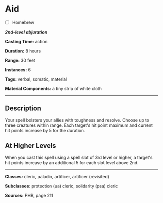 # Aid

- [ ] Homebrew

***2nd-level abjuration***

**Casting Time:** action

**Duration:** 8 hours

**Range:** 30 feet

**Instances:** 6

**Tags:** verbal, somatic, material

**Material Components:** a tiny strip of white cloth

---

## Description
Your spell bolsters your allies with toughness and resolve. Choose up to three creatures within range. Each target's hit point maximum and current hit points increase by 5 for the duration.

## At Higher Levels
When you cast this spell using a spell slot of 3rd level or higher, a target's hit points increase by an additional 5 for each slot level above 2nd.

---

**Classes:** cleric, paladin, artificer, artificer (revisited)

**Subclasses:** protection (ua) cleric, solidarity (psa) cleric

**Sources:** PHB, page 211
